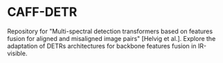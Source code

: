 # CAFF-DETR
Repository for "Multi-spectral detection transformers based on features fusion for aligned and misaligned image pairs" [Helvig et al.]. Explore the adaptation of DETRs architectures for backbone features fusion in IR-visible.
